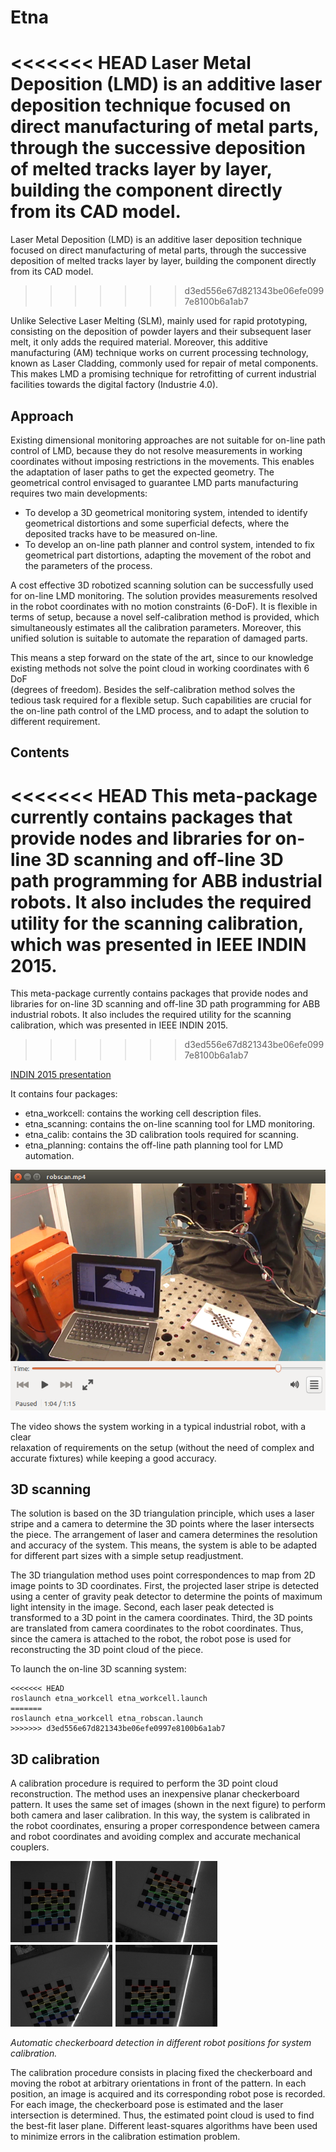 # Etna

<<<<<<< HEAD
Laser Metal Deposition (LMD) is an additive laser deposition technique focused
on direct manufacturing of metal parts, through the successive deposition of
melted tracks layer by layer, building the component directly from its CAD
model.
=======

Laser Metal Deposition (LMD) is an additive laser deposition technique focused
on direct manufacturing of metal parts, through the successive deposition of
melted tracks layer by layer, building the component directly from its CAD model.
>>>>>>> d3ed556e67d821343be06efe0997e8100b6a1ab7

Unlike Selective Laser Melting (SLM), mainly used for rapid prototyping,
consisting on the deposition of powder layers and their subsequent laser melt,
it only adds the required material. Moreover, this additive manufacturing (AM)
technique works on current processing technology, known as Laser Cladding,
commonly used for repair of metal components. This makes LMD a promising
technique for retrofitting of current industrial facilities towards the digital
factory (Industrie 4.0).

## Approach

Existing dimensional monitoring approaches are not suitable for on-line path
control of LMD, because they do not resolve measurements in working coordinates
without imposing restrictions in the movements. This enables the adaptation of
laser paths to get the expected geometry. The geometrical control envisaged to
guarantee LMD parts manufacturing requires two main developments:

- To develop a 3D geometrical monitoring system, intended to identify
geometrical distortions and some superficial defects, where the deposited
tracks have to be measured on-line.
- To develop an on-line path planner and control system, intended to fix
geometrical part distortions, adapting the movement of the robot and the
parameters of the process.

A cost effective 3D robotized scanning solution can be successfully used for
on-line LMD monitoring. The solution provides measurements resolved in the
robot coordinates with no motion constraints (6-DoF). It is flexible in terms
of setup, because a novel self-calibration method is provided, which
simultaneously estimates all the calibration parameters. Moreover, this unified
solution is suitable to automate the reparation of damaged parts.

This means a step forward on the state of the art, since to our knowledge
existing methods not solve the point cloud in working coordinates with 6 DoF  
(degrees of freedom). Besides the self-calibration method solves the tedious
task required for a flexible setup. Such capabilities are crucial for  the
on-line path control of the LMD process, and to adapt the solution to
different requirement.

## Contents

<<<<<<< HEAD
This meta-package currently contains packages that provide nodes and libraries for
on-line 3D scanning and off-line 3D path programming for ABB industrial robots. It
also includes the required utility for the scanning calibration, which was presented
 in IEEE INDIN 2015.
=======
This meta-package currently contains packages that provide nodes and libraries
for on-line 3D scanning and off-line 3D path programming for ABB industrial
robots. It also includes the required utility for the scanning calibration,
which was presented in IEEE INDIN 2015.
>>>>>>> d3ed556e67d821343be06efe0997e8100b6a1ab7

[INDIN 2015 presentation](./etna_scanning/doc/RobEyeEtna.pdf)

It contains four packages:
- etna_workcell: contains the working cell description files.
- etna_scanning: contains the on-line scanning tool for LMD monitoring.
- etna_calib: contains the 3D calibration tools required for scanning.
- etna_planning: contains the off-line path planning tool for LMD automation.

[![Robscan Video](./etna/media/robscan.png)](https://www.youtube.com/watch?v=Vx8_shJDxok)

The video shows the system working in a typical industrial robot, with a clear  
relaxation of requirements on the setup (without the need of complex and
accurate fixtures) while keeping a good accuracy.

## 3D scanning

The solution is based on the 3D triangulation principle, which uses a laser stripe
and a camera to determine the 3D points where the laser intersects the piece. The
arrangement of laser and camera determines the resolution and accuracy of the system.
This means, the system is able to be adapted for different part sizes with a simple
setup readjustment.

The 3D triangulation method uses point correspondences to map from 2D image points
to 3D coordinates. First, the projected laser stripe is detected using a center of
gravity peak detector to determine the points of maximum light intensity in the
image. Second, each laser peak detected is transformed to a 3D point in the camera
coordinates. Third, the 3D points are translated from camera coordinates to the
robot coordinates. Thus, since the camera is attached to the robot, the robot pose
is used for reconstructing the 3D point cloud of the piece.

To launch the on-line 3D scanning system:

```
<<<<<<< HEAD
roslaunch etna_workcell etna_workcell.launch
=======
roslaunch etna_workcell etna_robscan.launch
>>>>>>> d3ed556e67d821343be06efe0997e8100b6a1ab7
```

## 3D calibration

A calibration procedure is required to perform the 3D point cloud reconstruction.
The method uses an inexpensive planar checkerboard pattern. It uses the same set
of images (shown in the next figure) to perform both camera and laser calibration.
In this way, the system is calibrated in the robot coordinates, ensuring a proper
correspondence between camera and robot coordinates and avoiding complex and
accurate mechanical couplers.

![Checkerboard in different robot positions](./etna/media/checkerboards.jpg)

*Automatic checkerboard detection in different robot positions for system calibration.*

The calibration procedure consists in placing fixed the checkerboard and moving
the robot at arbitrary orientations in front of the pattern. In each position,
an image is acquired and its corresponding robot pose is recorded. For each
image, the checkerboard pose is estimated and the laser intersection is
determined. Thus, the estimated point cloud is used to find the best-fit laser
plane. Different least-squares algorithms have been used to minimize errors in
the calibration estimation problem.
